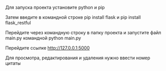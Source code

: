 Для запуска проекта установите python и pip

Затем введите в командной строке pip install flask и pip install flask_restful

Перейдите через командную строку в папку проекта и запустите файл main.py командной python main.py

Перейдите ссылке http://127.0.0.1:5000

Для просмотра, редактирования и удаления нужно ввести номер цитаты
